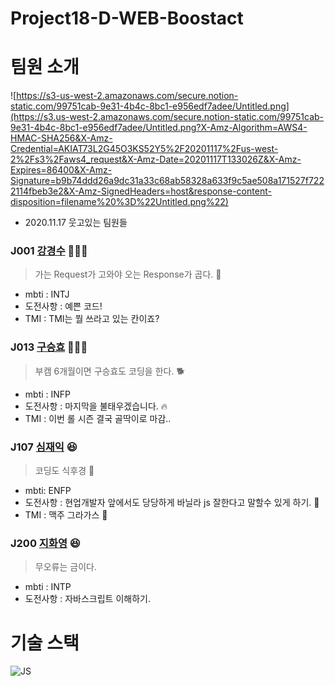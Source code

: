 # Project18-D-WEB-Boostact

# 팀원 소개

![https://s3-us-west-2.amazonaws.com/secure.notion-static.com/99751cab-9e31-4b4c-8bc1-e956edf7adee/Untitled.png](https://s3.us-west-2.amazonaws.com/secure.notion-static.com/99751cab-9e31-4b4c-8bc1-e956edf7adee/Untitled.png?X-Amz-Algorithm=AWS4-HMAC-SHA256&X-Amz-Credential=AKIAT73L2G45O3KS52Y5%2F20201117%2Fus-west-2%2Fs3%2Faws4_request&X-Amz-Date=20201117T133026Z&X-Amz-Expires=86400&X-Amz-Signature=b9b74ddd26a9dc31a33c68ab58328a633f9c5ae508a171527f7222114fbeb3e2&X-Amz-SignedHeaders=host&response-content-disposition=filename%20%3D%22Untitled.png%22)
- 2020.11.17 웃고있는 팀원들

### J001 [강경수](https://github.com/kakasoo) 👨🏻‍💻
> 가는 Request가 고와야 오는 Response가 곱다. :100: 
- mbti : INTJ
- 도전사항 : 예쁜 코드!
- TMI : TMI는 뭘 쓰라고 있는 칸이죠?


### J013 [구승효](https://github.com/SeunghyoKu) 👩🏻‍💻
> 부캠 6개월이면 구승효도 코딩을 한다. :dog2: 
- mbti : INFP
- 도전사항 : 마지막을 불태우겠습니다. :fire: 
- TMI : 이번 롤 시즌 결국 골딱이로 마감.. 


### J107 [심재익](https://github.com/simjaeik) 😆
> 코딩도 식후경 🍗
- mbti: ENFP
- 도전사항 : 현업개발자 앞에서도 당당하게 바닐라 js 잘한다고 말할수 있게 하기. 👊
- TMI : 맥주 그라가스 🍻

### J200  [지화영](https://github.com/ji3427) 😆
> 무오류는 금이다.
- mbti : INTP
- 도전사항 : 자바스크립트 이해하기.

# 기술 스택
![JS](https://img1.daumcdn.net/thumb/R1280x0/?scode=mtistory2&fname=https%3A%2F%2Fblog.kakaocdn.net%2Fdn%2FbUbIMC%2FbtqOP4smgC8%2FFba1TSl7Wqkguz4szX8VO0%2Fimg.png)
